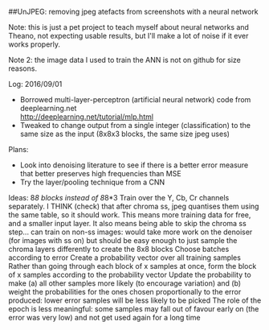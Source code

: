 ##UnJPEG: removing jpeg atefacts from screenshots with a neural network

Note: this is just a pet project to teach myself about neural networks and Theano, not expecting usable results, but I'll make a lot of noise if it ever works properly.

Note 2: the image data I used to train the ANN is not on github for size reasons.

Log:
2016/09/01	
* Borrowed multi-layer-perceptron (artificial neural network) code from deeplearning.net  
http://deeplearning.net/tutorial/mlp.html  
* Tweaked to change output from a single integer (classification) to the same size as the input (8x8x3 blocks, the same size jpeg uses)

Plans:
* Look into denoising literature to see if there is a better error measure that better preserves high frequencies than MSE
* Try the layer/pooling technique from a CNN

Ideas:
8*8 blocks instead of 8*8*3
	Train over the Y, Cb, Cr channels separately. I THINK (check) that after chroma ss, jpeg quantises them using the same table, so it should work. This means more training data for free, and a smaller input layer. It also means being able to skip the chroma ss step... can train on non-ss images: would take more work on the denoiser (for images with ss on) but should be easy enough to just sample the chroma layers differently to create the 8x8 blocks
Choose batches according to error
	Create a probability vector over all training samples
	Rather than going through each block of x samples at once, form the block of x samples according to the probability vector
	Update the probability to make (a) all other samples more likely (to encourage variation) and (b) weight the probabilities for the ones chosen proportionally to the error produced: lower error samples will be less likely to be picked
	The role of the epoch is less meaningful: some samples may fall out of favour early on (the error was very low) and not get used again for a long time